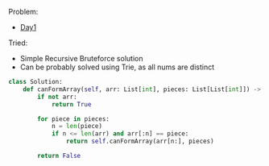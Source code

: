 Problem:
   - [Day1](https://leetcode.com/explore/challenge/card/january-leetcoding-challenge-2021/579/week-1-january-1st-january-7th/3589/)

Tried:
   - Simple Recursive Bruteforce solution
   - Can be probably solved using Trie, as all nums are distinct

``` python
class Solution:
    def canFormArray(self, arr: List[int], pieces: List[List[int]]) -> bool:
        if not arr:
            return True

        for piece in pieces:
            n = len(piece)
            if n <= len(arr) and arr[:n] == piece:
                return self.canFormArray(arr[n:], pieces)

        return False
```